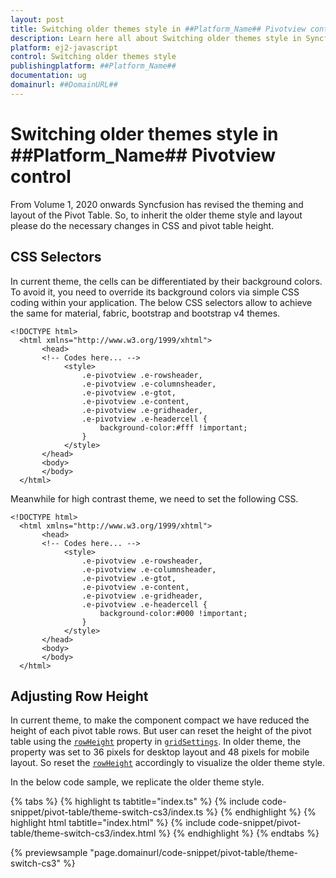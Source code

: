 ```yaml
---
layout: post
title: Switching older themes style in ##Platform_Name## Pivotview control | Syncfusion
description: Learn here all about Switching older themes style in Syncfusion ##Platform_Name## Pivotview control of Syncfusion Essential JS 2 and more.
platform: ej2-javascript
control: Switching older themes style 
publishingplatform: ##Platform_Name##
documentation: ug
domainurl: ##DomainURL##
---
```


<!-- markdownlint-disable MD009 -->

# Switching older themes style in ##Platform_Name## Pivotview control

From Volume 1, 2020 onwards Syncfusion has revised the theming and layout of the Pivot Table. So, to inherit the older theme style and layout please do the necessary changes in CSS and pivot table height.

## CSS Selectors

In current theme, the cells can be differentiated by their background colors. To avoid it, you need to override its background colors via simple CSS coding within your application. The below CSS selectors allow to achieve the same for material, fabric, bootstrap and bootstrap v4 themes.

```
<!DOCTYPE html>
  <html xmlns="http://www.w3.org/1999/xhtml">
       <head>       
       <!-- Codes here... -->
            <style>
                .e-pivotview .e-rowsheader, 
                .e-pivotview .e-columnsheader,
                .e-pivotview .e-gtot,
                .e-pivotview .e-content,
                .e-pivotview .e-gridheader,
                .e-pivotview .e-headercell {
                    background-color:#fff !important;
                }
            </style>
       </head>
       <body>
       </body>
  </html>

```

Meanwhile for high contrast theme, we need to set the following CSS.

```
<!DOCTYPE html>
  <html xmlns="http://www.w3.org/1999/xhtml">
       <head>       
       <!-- Codes here... -->
            <style>
                .e-pivotview .e-rowsheader, 
                .e-pivotview .e-columnsheader,
                .e-pivotview .e-gtot,
                .e-pivotview .e-content,
                .e-pivotview .e-gridheader,
                .e-pivotview .e-headercell {
                    background-color:#000 !important;
                }
            </style>
       </head>
       <body>
       </body>
  </html>

```

## Adjusting Row Height

In current theme, to make the component compact we have reduced the height of each pivot table rows. But user can reset the height of the pivot table using the [`rowHeight`](https://ej2.syncfusion.com/documentation/api/pivotview/gridSettings/#rowheight) property in [`gridSettings`](https://ej2.syncfusion.com/documentation/api/pivotview/gridSettings/). In older theme, the property was set to 36 pixels for desktop layout and 48 pixels for mobile layout. So reset the [`rowHeight`](https://ej2.syncfusion.com/documentation/api/pivotview/gridSettings/#rowheight) accordingly to visualize the older theme style.

In the below code sample, we replicate the older theme style.

{% tabs %}
{% highlight ts tabtitle="index.ts" %}
{% include code-snippet/pivot-table/theme-switch-cs3/index.ts %}
{% endhighlight %}
{% highlight html tabtitle="index.html" %}
{% include code-snippet/pivot-table/theme-switch-cs3/index.html %}
{% endhighlight %}
{% endtabs %}
          
{% previewsample "page.domainurl/code-snippet/pivot-table/theme-switch-cs3" %}
